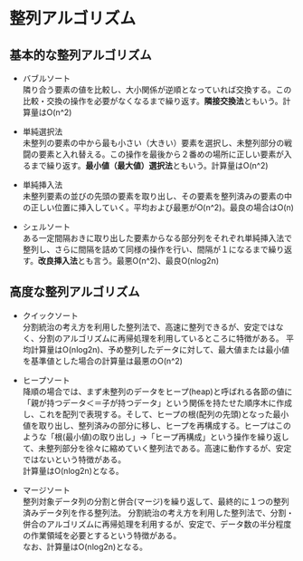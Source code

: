 # 整列アルゴリズム
## 基本的な整列アルゴリズム

- バブルソート<br>
    隣り合う要素の値を比較し、大小関係が逆順となっていれば交換する。この比較・交換の操作を必要がなくなるまで繰り返す。**隣接交換法**ともいう。計算量はO(n^2)

- 単純選択法<br>
    未整列の要素の中から最も小さい（大きい）要素を選択し、未整列部分の戦闘の要素と入れ替える。この操作を最後から２番めの場所に正しい要素が入るまで繰り返す。**最小値（最大値）選択法**ともいう。計算量はO(n^2)

- 単純挿入法<br>
    未整列要素の並びの先頭の要素を取り出し、その要素を整列済みの要素の中の正しい位置に挿入していく。平均および最悪がO(n^2)。最良の場合はO(n)

- シェルソート<br>
    ある一定間隔おきに取り出した要素からなる部分列をそれぞれ単純挿入法で整列し、さらに間隔を詰めて同様の操作を行い、間隔が１になるまで繰り返す。**改良挿入法**とも言う。最悪O(n^2)、最良O(nlog2n)

## 高度な整列アルゴリズム
- クイックソート<br>
    分割統治の考え方を利用した整列法で、高速に整列できるが、安定ではなく、分割のアルゴリズムに再帰処理を利用しているところに特徴がある。
    平均計算量はO(nlog2n)、予め整列したデータに対して、最大値または最小値を基準値とした場合の計算量は最悪のO(n^2)

- ヒープソート<br>
    降順の場合では、まず未整列のデータをヒープ(heap)と呼ばれる各節の値に「親が持つデータ＜＝子が持つデータ」という関係を持たせた順序木に作成し、これを配列で表現する。そして、ヒープの根(配列の先頭)となった最小値を取り出し、整列済みの部分に移し、ヒープを再構成する。ヒープはこのような「根(最小値)の取り出し」→「ヒープ再構成」という操作を繰り返して、未整列部分を徐々に縮めていく整列法である。高速に動作するが、安定ではないという特徴がある。<br>
    計算量はO(nlog2n)となる。

- マージソート<br>
    整列対象データ列の分割と併合(マージ)を繰り返して、最終的に１つの整列済みデータ列を作る整列法。
    分割統治の考え方を利用した整列法で、分割・併合のアルゴリズムに再帰処理を利用するが、安定で、データ数の半分程度の作業領域を必要とするという特徴がある。<br>
    なお、計算量はO(nlog2n)となる。


